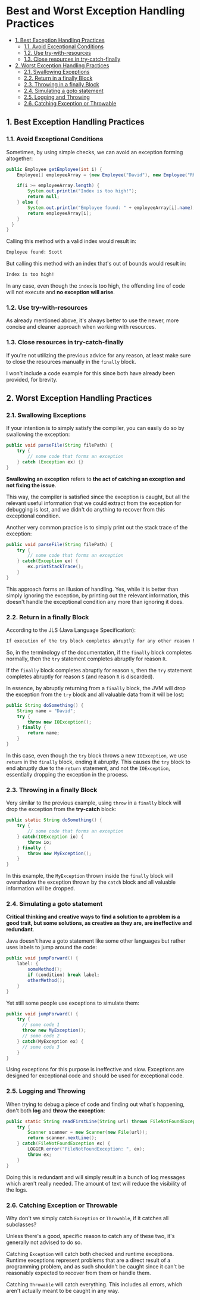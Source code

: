 # Best and Worst Exception Handling Practices

<!-- TOC -->

- [1. Best Exception Handling Practices](#1-best-exception-handling-practices)
  - [1.1. Avoid Exceptional Conditions](#11-avoid-exceptional-conditions)
  - [1.2. Use try-with-resources](#12-use-try-with-resources)
  - [1.3. Close resources in try-catch-finally](#13-close-resources-in-try-catch-finally)
- [2. Worst Exception Handling Practices](#2-worst-exception-handling-practices)
  - [2.1. Swallowing Exceptions](#21-swallowing-exceptions)
  - [2.2. Return in a finally Block](#22-return-in-a-finally-block)
  - [2.3. Throwing in a finally Block](#23-throwing-in-a-finally-block)
  - [2.4. Simulating a goto statement](#24-simulating-a-goto-statement)
  - [2.5. Logging and Throwing](#25-logging-and-throwing)
  - [2.6. Catching Exception or Throwable](#26-catching-exception-or-throwable)

<!-- /TOC -->

## 1. Best Exception Handling Practices

### 1.1. Avoid Exceptional Conditions

Sometimes, by using simple checks, we can avoid an exception forming altogether:

```java
public Employee getEmployee(int i) {
    Employee[] employeeArray = {new Employee("David"), new Employee("Rhett"), new Employee("Scott")};

    if(i >= employeeArray.length) {
        System.out.println("Index is too high!");
        return null;
    } else {
        System.out.println("Employee found: " + employeeArray[i].name);
        return employeeArray[i];
    }
  }
}
```

Calling this method with a valid index would result in:

```txt
Employee found: Scott
```

But calling this method with an index that's out of bounds would result in:

```txt
Index is too high!
```

In any case, even though the `index` is too high, the offending line of code will not execute and **no exception will arise**.

### 1.2. Use try-with-resources

As already mentioned above, it's always better to use the newer, more concise and cleaner approach when working with resources.

### 1.3. Close resources in try-catch-finally

If you're not utilizing the previous advice for any reason, at least make sure to close the resources manually in the `finally` block.

I won't include a code example for this since both have already been provided, for brevity.

## 2. Worst Exception Handling Practices

### 2.1. Swallowing Exceptions

If your intention is to simply satisfy the compiler, you can easily do so by swallowing the exception:

```java
public void parseFile(String filePath) {
    try {
        // some code that forms an exception
    } catch (Exception ex) {}
}
```

**Swallowing an exception** refers to **the act of catching an exception and not fixing the issue**.

This way, the compiler is satisfied since the exception is caught, but all the relevant useful information that we could extract from the exception for debugging is lost, and we didn't do anything to recover from this exceptional condition.

Another very common practice is to simply print out the stack trace of the exception:

```java
public void parseFile(String filePath) {
    try {
        // some code that forms an exception
    } catch(Exception ex) {
        ex.printStackTrace();
    }
}
```

This approach forms an illusion of handling. Yes, while it is better than simply ignoring the exception, by printing out the relevant information, this doesn't handle the exceptional condition any more than ignoring it does.

### 2.2. Return in a finally Block

According to the JLS (Java Language Specification):

```txt
If execution of the try block completes abruptly for any other reason R, then the finally block is executed, and then there is a choice.
```

So, in the terminology of the documentation, if the `finally` block completes normally, then the `try` statement completes abruptly for reason `R`.

If the `finally` block completes abruptly for reason `S`, then the `try` statement completes abruptly for reason `S` (and reason `R` is discarded).

In essence, by abruptly returning from a `finally` block, the JVM will drop the exception from the `try` block and all valuable data from it will be lost:

```java
public String doSomething() {
    String name = "David";
    try {
        throw new IOException();
    } finally {
        return name;
    }
}
```

In this case, even though the `try` block throws a new `IOException`, we use `return` in the `finally` block, ending it abruptly. This causes the `try` block to end abruptly due to the `return` statement, and not the `IOException`, essentially dropping the exception in the process.

### 2.3. Throwing in a finally Block

Very similar to the previous example, using `throw` in a `finally` block will drop the exception from the **try-catch** block:

```java
public static String doSomething() {
    try {
        // some code that forms an exception
    } catch(IOException io) {
        throw io;
    } finally {
        throw new MyException();
    }
}
```

In this example, the `MyException` thrown inside the `finally` block will overshadow the exception thrown by the `catch` block and all valuable information will be dropped.

### 2.4. Simulating a goto statement

**Critical thinking and creative ways to find a solution to a problem is a good trait, but some solutions, as creative as they are, are ineffective and redundant**.

Java doesn't have a goto statement like some other languages but rather uses labels to jump around the code:

```java
public void jumpForward() {
    label: {
        someMethod();
        if (condition) break label;
        otherMethod();
    }
}
```

Yet still some people use exceptions to simulate them:

```java
public void jumpForward() {
    try {
      // some code 1
      throw new MyException();
      // some code 2
    } catch(MyException ex) {
      // some code 3
    }
}
```

Using exceptions for this purpose is ineffective and slow. Exceptions are designed for exceptional code and should be used for exceptional code.

### 2.5. Logging and Throwing

When trying to debug a piece of code and finding out what's happening, don't both **log** and **throw the exception**:

```java
public static String readFirstLine(String url) throws FileNotFoundException {
    try {
        Scanner scanner = new Scanner(new File(url));
        return scanner.nextLine();
    } catch(FileNotFoundException ex) {
        LOGGER.error("FileNotFoundException: ", ex);
        throw ex;
    }
}
```

Doing this is redundant and will simply result in a bunch of log messages which aren't really needed. The amount of text will reduce the visibility of the logs.

### 2.6. Catching Exception or Throwable

Why don't we simply catch `Exception` or `Throwable`, if it catches all subclasses?

Unless there's a good, specific reason to catch any of these two, it's generally not advised to do so.

Catching `Exception` will catch both checked and runtime exceptions. Runtime exceptions represent problems that are a direct result of a programming problem, and as such shouldn't be caught since it can't be reasonably expected to recover from them or handle them.

Catching `Throwable` will catch everything. This includes all errors, which aren't actually meant to be caught in any way.

